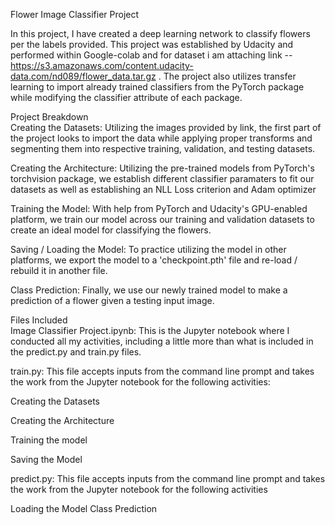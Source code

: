 Flower Image Classifier Project

In this project, I have created a deep learning network to classify flowers per the labels provided. 
This project was established by Udacity and performed within Google-colab and for dataset i am attaching link -- https://s3.amazonaws.com/content.udacity-data.com/nd089/flower_data.tar.gz .
The project also utilizes transfer learning to import already trained classifiers from the PyTorch package while modifying the classifier attribute of each package.

 Project Breakdown                                                                                         
Creating the Datasets: Utilizing the images provided by link, the first part of the project looks to import the data while applying proper transforms and segmenting them into respective training, validation, and testing datasets.

Creating the Architecture: Utilizing the pre-trained models from PyTorch's torchvision package, we establish different classifier paramaters to fit our datasets as well as establishing an NLL Loss criterion and Adam optimizer

Training the Model: With help from PyTorch and Udacity's GPU-enabled platform, we train our model across our training and validation datasets to create an ideal model for classifying the flowers.

Saving / Loading the Model: To practice utilizing the model in other platforms, we export the model to a 'checkpoint.pth' file and re-load / rebuild it in another file.

Class Prediction: Finally, we use our newly trained model to make a prediction of a flower given a testing input image.

Files Included                                                                                             
Image Classifier Project.ipynb: This is the Jupyter notebook where I conducted all my activities, including a little more than what is included in the predict.py and train.py files.

train.py: This file accepts inputs from the command line prompt and takes the work from the Jupyter notebook for the following activities:

Creating the Datasets

Creating the Architecture

Training the model

Saving the Model

predict.py: This file accepts inputs from the command line prompt and takes the work from the Jupyter notebook for the following activities

Loading the Model
Class Prediction
   